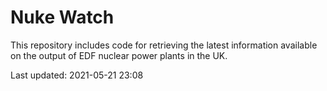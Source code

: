 # Nuke Watch

This repository includes code for retrieving the latest information available on the output of EDF nuclear power plants in the UK.

Last updated: 2021-05-21 23:08